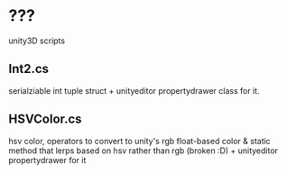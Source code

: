 # ???
unity3D scripts

## Int2.cs
serialziable int tuple struct + unityeditor propertydrawer class for it.

## HSVColor.cs
hsv color, operators to convert to unity's rgb float-based color & static method that lerps based on hsv rather than rgb (broken :D) + unityeditor propertydrawer for it
